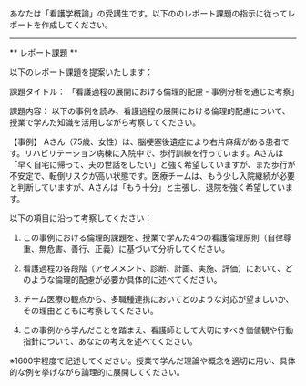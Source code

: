 あなたは「看護学概論」の受講生です。以下ののレポート課題の指示に従ってレポートを作成してください。

---------------------------------------
** レポート課題 **

以下のレポート課題を提案いたします：

課題タイトル：
「看護過程の展開における倫理的配慮 - 事例分析を通じた考察」

課題内容：
以下の事例を読み、看護過程の展開における倫理的配慮について、授業で学んだ知識を活用しながら考察してください。

【事例】
Aさん（75歳、女性）は、脳梗塞後遺症により右片麻痺がある患者です。リハビリテーション病棟に入院中で、歩行訓練を行っています。Aさんは「早く自宅に帰って、夫の世話をしたい」と強く希望していますが、まだ歩行が不安定で、転倒リスクが高い状態です。医療チームは、もう少し入院継続が必要と判断していますが、Aさんは「もう十分」と主張し、退院を強く希望しています。

以下の項目に沿って考察してください：

1. この事例における倫理的課題を、授業で学んだ4つの看護倫理原則（自律尊重、無危害、善行、正義）に基づいて分析してください。

2. 看護過程の各段階（アセスメント、診断、計画、実施、評価）において、どのような倫理的配慮が必要か具体的に述べてください。

3. チーム医療の観点から、多職種連携においてどのような対応が望ましいか、その理由とともに考察してください。

4. この事例から学んだことを踏まえ、看護師として大切にすべき価値観や行動指針について、あなたの考えを述べてください。

※1600字程度で記述してください。授業で学んだ理論や概念を適切に用い、具体的な例を挙げながら論理的に展開してください。